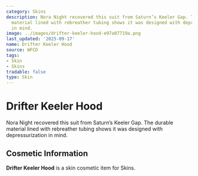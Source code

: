 ```yaml
---
category: Skins
description: Nora Night recovered this suit from Saturn’s Keeler Gap. The durable
  material lined with rebreather tubing shows it was designed with depressurization
  in mind.
image: ../images/drifter-keeler-hood-e97a07719a.png
last_updated: '2025-09-17'
name: Drifter Keeler Hood
source: WFCD
tags:
- Skin
- Skins
tradable: false
type: Skin
---
```


# Drifter Keeler Hood

Nora Night recovered this suit from Saturn’s Keeler Gap. The durable material lined with rebreather tubing shows it was designed with depressurization in mind.

## Cosmetic Information

**Drifter Keeler Hood** is a skin cosmetic item for Skins.

